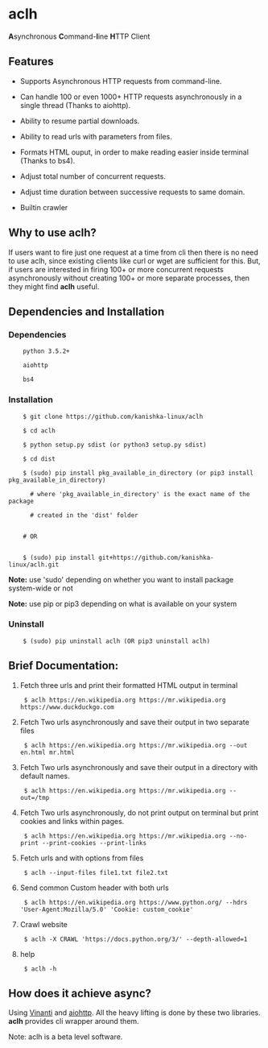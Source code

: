 # aclh

**A**synchronous **C**ommand-**l**ine **H**TTP Client

## Features

+ Supports Asynchronous HTTP requests from command-line.

+ Can handle 100 or even 1000+ HTTP requests asynchronously in a single thread (Thanks to aiohttp).

+ Ability to resume partial downloads.

+ Ability to read urls with parameters from files.

+ Formats HTML ouput, in order to make reading easier inside terminal (Thanks to bs4).

+ Adjust total number of concurrent requests.

+ Adjust time duration between successive requests to same domain.

+ Builtin crawler

## Why to use aclh?

If users want to fire just one request at a time from cli then there is no need to use aclh, since existing clients like curl or wget are sufficient for this. But, if users are interested in firing 100+ or more concurrent requests asynchronously without creating 100+ or more separate processes, then they might find **aclh** useful.


## Dependencies and Installation
    
### Dependencies

        python 3.5.2+
        
        aiohttp
        
        bs4

### Installation
        
        $ git clone https://github.com/kanishka-linux/aclh
        
        $ cd aclh
        
        $ python setup.py sdist (or python3 setup.py sdist)
        
        $ cd dist
        
        $ (sudo) pip install pkg_available_in_directory (or pip3 install pkg_available_in_directory) 
        
          # where 'pkg_available_in_directory' is the exact name of the package
          
          # created in the 'dist' folder
          
        
        # OR
        
        
        $ (sudo) pip install git+https://github.com/kanishka-linux/aclh.git
        
**Note:** use 'sudo' depending on whether you want to install package system-wide or not
        
**Note:** use pip or pip3 depending on what is available on your system

### Uninstall
        
        $ (sudo) pip uninstall aclh (OR pip3 uninstall aclh)

## Brief Documentation:

1. Fetch three urls and print their formatted HTML output in terminal

        $ aclh https://en.wikipedia.org https://mr.wikipedia.org https://www.duckduckgo.com

2. Fetch Two urls asynchronously and save their output in two separate files

        $ aclh https://en.wikipedia.org https://mr.wikipedia.org --out en.html mr.html
        
3. Fetch Two urls asynchronously and save their output in a directory with default names.

        $ aclh https://en.wikipedia.org https://mr.wikipedia.org --out=/tmp
        
4. Fetch Two urls asynchronously, do not print output on terminal but print cookies and links within pages.

        $ aclh https://en.wikipedia.org https://mr.wikipedia.org --no-print --print-cookies --print-links
        
5. Fetch urls and with options from files

        $ aclh --input-files file1.txt file2.txt
        
6. Send common Custom header with both urls

        $ aclh https://en.wikipedia.org https://www.python.org/ --hdrs 'User-Agent:Mozilla/5.0' 'Cookie: custom_cookie'
        
7. Crawl website

        $ aclh -X CRAWL 'https://docs.python.org/3/' --depth-allowed=1
        
8. help

        $ aclh -h

## How does it achieve async?

Using [Vinanti](https://github.com/kanishka-linux/vinanti) and [aiohttp](https://github.com/aio-libs/aiohttp). All the heavy lifting is done by these two libraries. **aclh** provides cli wrapper around them.

Note: aclh is a beta level software.
